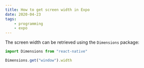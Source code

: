 ```yaml
---
title: How to get screen width in Expo
date: 2020-04-23
tags:
    - programming
    - expo
---
```

The screen width can be retrieved using the `Dimensions` package:

```javascript
import Dimensions from "react-native"

Dimensions.get("window").width
```
